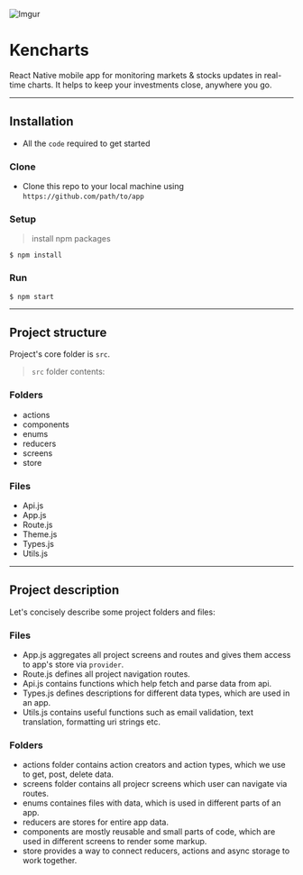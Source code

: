 ![Imgur](https://i.imgur.com/7xrZxT8.png)

# Kencharts
React Native mobile app for monitoring markets & stocks updates in real-time charts. It helps to keep your investments close, anywhere you go.

---

## Installation

- All the `code` required to get started

### Clone

- Clone this repo to your local machine using `https://github.com/path/to/app`

### Setup

> install npm packages

```shell
$ npm install
```
### Run

```shell
$ npm start
```
---
## Project structure
Project's core folder is `src`.
>`src` folder contents:
### Folders
- actions
- components
- enums
- reducers
- screens
- store
### Files
- Api.js
- App.js
- Route.js
- Theme.js
- Types.js
- Utils.js

---
## Project description
Let's concisely describe some project folders and files:
### Files
+ App.js aggregates all project screens and routes and gives them access to app's store via `provider`.
+ Route.js defines all project navigation routes.
+ Api.js contains functions which help fetch and parse data from api. 
+ Types.js defines descriptions for different data types, which are used in an app.
+ Utils.js contains useful functions such as email validation, text translation, formatting uri strings etc.

### Folders
+ actions folder contains action creators and action types, which we use to get, post, delete data.
+ screens folder contains all projecr screens which user can navigate via routes.
+ enums containes files with data, which is used in different parts of an app.
+ reducers are stores for entire app data.
+ components are mostly reusable and small parts of code, which are used in different screens to render some markup.
+ store provides a way to connect reducers, actions and async storage to work together.
